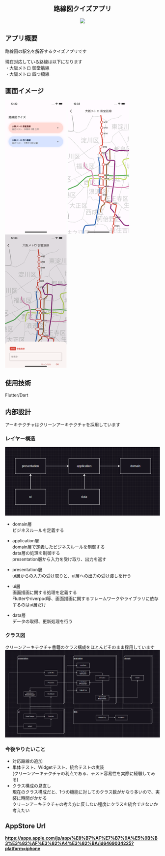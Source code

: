 
<div align="center">
    <h2>路線図クイズアプリ</h2>
    <img src="その他ファイル/アプリ動作.GIF">
</div>

## アプリ概要
路線図の駅名を解答するクイズアプリです<br>

現在対応している路線は以下になります<br>
・大阪メトロ 御堂筋線<br>
・大阪メトロ 四つ橋線<br>

## 画面イメージ
<div>
    <img width=200 src="その他ファイル/image1.png">
    <img width=200 src="その他ファイル/image2.png">
    <img width=200 src="その他ファイル/image3.png">
</div>

## 使用技術
Flutter/Dart

## 内部設計
アーキテクチャはクリーンアーキテクチャを採用しています
### レイヤー構造
<img src="その他ファイル/レイヤー構造.png">

- domain層<br>
ビジネスルールを定義する

- application層<br>
domain層で定義したビジネスルールを制御する<br>
data層の処理を制御する<br>
presentation層から入力を受け取り、出力を返す<br>

- presentation層<br>
ui層からの入力の受け取りと、ui層への出力の受け渡しを行う

- ui層<br>
画面描画に関する処理を定義する<br>
Flutterやriverpod等、画面描画に関するフレームワークやライブラリに依存するのはui層だけ

- data層<br>
データの取得、更新処理を行う

### クラス図
クリーンアーキテクチャ書籍のクラス構成をほとんどそのまま採用しています
<img src="その他ファイル/クラス構成.png">

### 今後やりたいこと
- 対応路線の追加
- 単体テスト、Widgetテスト、統合テストの実装<br>
(クリーンアーキテクチャの利点である、テスト容易性を実際に経験してみる)
- クラス構成の見直し<br>
現在のクラス構成だと、1つの機能に対してのクラス数がかなり多いので、実装に時間がかかる<br>
クリーンアーキテクチャの考え方に反しない程度にクラスを統合できないか考えたい

## AppStore Url
**https://apps.apple.com/jp/app/%E8%B7%AF%E7%B7%9A%E5%9B%B3%E3%82%AF%E3%82%A4%E3%82%BA/id6469034225?platform=iphone**

